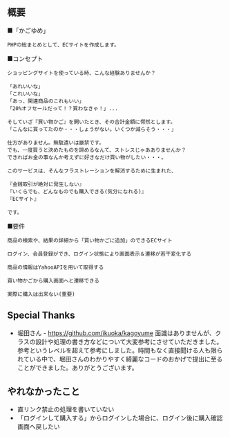 ## 概要
■「かごゆめ」

    PHPの総まとめとして、ECサイトを作成します。

■コンセプト

    ショッピングサイトを使っている時、こんな経験ありませんか？

    「あれいいな」
    「これいいな」
    「あっ、関連商品のこれもいい」
    「20%オフセールだって！？買わなきゃ！」...

    そしていざ『買い物かご』を開いたとき、その合計金額に愕然とします。
    「こんなに買ってたのか・・・しょうがない。いくつか減らそう・・・」

    仕方がありません。無駄遣いは厳禁です。
    でも、一度買うと決めたものを諦めるなんて、ストレスじゃあありませんか？
    できればお金の事なんか考えずに好きなだけ買い物がしたい・・・。

    このサービスは、そんなフラストレーションを解消するために生まれた、

    『金銭取引が絶対に発生しない』
    『いくらでも、どんなものでも購入できる(気分になれる)』
    『ECサイト』

    です。

■要件

    商品の検索や、結果の詳細から「買い物かごに追加」のできるECサイト

    ログイン、会員登録ができ、ログイン状態により画面表示＆遷移が若干変化する

    商品の情報はYahooAPIを用いて取得する

    買い物かごから購入画面へと遷移できる

    実際に購入は出来ない(重要)

## Special Thanks
- 堀田さん - https://github.com/ikuoka/kagoyume
  面識はありませんが、クラスの設計や処理の書き方などについて大変参考にさせていただきました。参考というレベルを超えて参考にしました。時間もなく直接聞ける人も限られている中で、堀田さんのわかりやすく綺麗なコードのおかげで提出に至ることができました。ありがとうございます。    

 ## やれなかったこと
- 直リンク禁止の処理を書いていない
- 「ログインして購入する」からログインした場合に、ログイン後に購入確認画面へ戻したい
